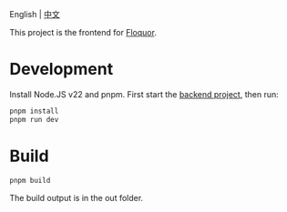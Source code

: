 English | [中文](README_CN.md)

This project is the frontend for [Floquor](https://github.com/x3bits/floquor).

# Development
Install Node.JS v22 and pnpm. First start the [backend project](https://github.com/x3bits/floquor), then run:
```bash
pnpm install
pnpm run dev
```

# Build
```bash
pnpm build
```
The build output is in the out folder.
